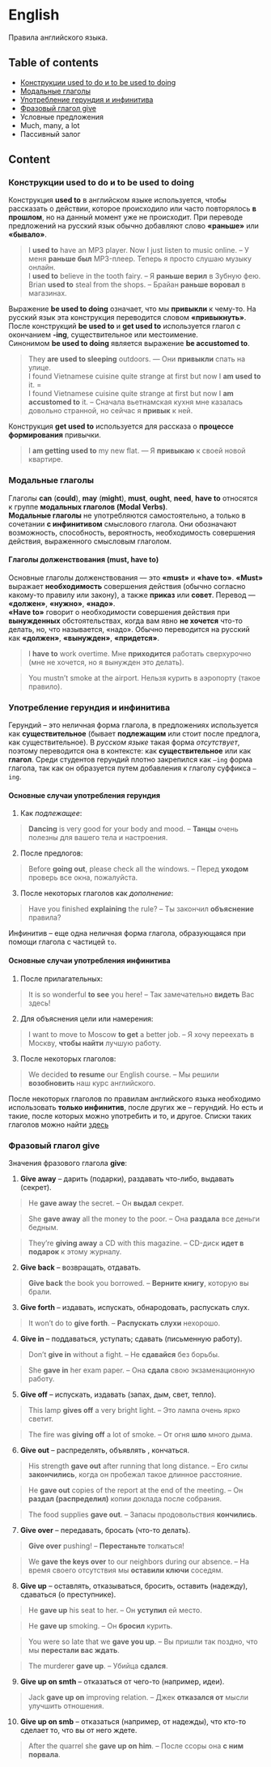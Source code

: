 # English
Правила английского языка.

## Table of contents

- [Конструкции used to do и to be used to doing](#Конструкции-used-to-do-и-to-be-used-to-doing)
- [Модальные глаголы](#Модальные-глаголы)
- [Употребление герундия и инфинитива](#Употребление-герундия-и-инфинитива)
- [Фразовый глагол give](#Фразовый-глагол-give)
- Условные предложения
- Much, many, a lot
- Пассивный залог

## Content

### Конструкции used to do и to be used to doing

Конструкция __used to__ в английском языке используется, чтобы рассказать о действии, которое происходило или часто повторялось __в прошлом__, но на данный момент уже не происходит. При переводе предложений на русский язык обычно добавляют слово __«раньше»__ или __«бывало»__.

> I __used to__ have an MP3 player. Now I just listen to music online. – У меня __раньше был__ MP3-плеер. Теперь я просто слушаю музыку онлайн.  
I __used to__ believe in the tooth fairy. – Я __раньше верил__ в Зубную фею.  
Brian __used to__ steal from the shops. – Брайан __раньше воровал__ в магазинах.
  
Выражение __be used to doing__ означает, что мы __привыкли__ к чему-то. На русский язык эта конструкция переводится словом __«привыкнуть»__. После конструкций __be used to__ и __get used to__ используется глагол с окончанием __-ing__, существительное или местоимение.  
Синонимом __be used to doing__ является выражение __be accustomed to__.

> They __are used to sleeping__ outdoors. — Они __привыкли__ спать на улице.  
I found Vietnamese cuisine quite strange at first but now I __am used to__ it. =  
I found Vietnamese cuisine quite strange at first but now I __am accustomed to__ it. – Сначала вьетнамская кухня мне казалась довольно странной, но сейчас я __привык__ к ней.
  
Конструкция __get used to__ используется для рассказа о __процессе формирования__ привычки.

> I __am getting used to__ my new flat. — Я __привыкаю__ к своей новой квартире.

### Модальные глаголы

Глаголы __can__ (__could__), __may__ (__might__), __must__, __ought__, __need__, __have to__ относятся к группе __модальных глаголов (Modal Verbs)__.  
__Модальные глаголы__ не употребляются самостоятельно, а только в сочетании __с инфинитивом__ смыслового глагола. Они обозначают возможность, способность, вероятность, необходимость совершения действия, выраженного смысловым глаголом.

#### Глаголы долженствования (must, have to)

Основные глаголы долженствования — это __«must»__ и __«have to»__. __«Must»__ выражает __необходимость__ совершения действия (обычно согласно какому-то правилу или закону), а также __приказ__ или __совет__. Перевод — __«должен»__, __«нужно»__, __«надо»__.  
__«Have to»__ говорит о необходимости совершения действия при __вынужденных__ обстоятельствах, когда вам явно __не хочется__ что-то делать, но, что называется, «надо». Обычно переводится на русский как __«должен»__, __«вынужден»__, __«придется»__.

> I __have to__ work overtime.
Мне __приходится__ работать сверхурочно (мне не хочется, но я вынужден это делать).

> You mustn’t smoke at the airport.
Нельзя курить в аэропорту (такое правило).

### Употребление герундия и инфинитива

Герундий – это неличная форма глагола, в предложениях используется как __существительное__ (бывает __подлежащим__ или стоит после предлога, как существительное). В _русском языке_ такая форма _отсутствует_, поэтому переводится она в контексте: как __существительное__ или как __глагол__. Среди студентов герундий плотно закрепился как `–ing` форма глагола, так как он образуется путем добавления к глаголу суффикса `–ing`.

#### Основные случаи употребления герундия

1. Как _подлежащее_:

> __Dancing__ is very good for your body and mood. – __Танцы__ очень полезны для вашего тела и настроения.

2. После предлогов:

> Before __going out__, please check all the windows. – Перед __уходом__ проверь все окна, пожалуйста.

3. После некоторых глаголов как _дополнение_:

> Have you finished __explaining__ the rule? – Ты закончил __объяснение__ правила?

Инфинитив – еще одна неличная форма глагола, образующаяся при помощи глагола с частицей `to`.

#### Основные случаи употребления инфинитива

1. После прилагательных:

> It is so wonderful __to see__ you here! – Так замечательно __видеть__ Вас здесь!

2. Для объяснения цели или намерения:

> I want to move to Moscow __to get__ a better job. – Я хочу переехать в Москву, __чтобы найти__ лучшую работу.

3. После некоторых глаголов:

> We decided __to resume__ our English course. – Мы решили __возобновить__ наш курс английского.

После некоторых глаголов по правилам английского языка необходимо использовать __только инфинитив__, после других же – герундий. Но есть и такие, после которых можно употребить и то, и другое. Списки таких глаголов можно найти [здесь](https://engblog.ru/gerund-or-infinitive-verb-lists)

### Фразовый глагол give

Значения фразового глагола __give__:

1. __Give away__ – дарить (подарки), раздавать что-либо, выдавать (секрет).

> He __gave away__ the secret. – Он __выдал__ секрет.

> She __gave away__ all the money to the poor. – Она __раздала__ все деньги бедным.

> They’re __giving away__ a CD with this magazine. – CD-диск __идет в подарок__ к этому журналу.

2. __Give back__ – возвращать, отдавать.

> __Give back__ the book you borrowed. – __Верните книгу__, которую вы брали.

3. __Give forth__ – издавать, испускать, обнародовать, распускать слух.

> It won’t do to __give forth__. – __Распускать слухи__ нехорошо.

4. __Give in__ – поддаваться, уступать; сдавать (письменную работу).

> Don’t __give in__ without a fight. – Не __сдавайся__ без борьбы.

> She __gave in__ her exam paper. – Она __сдала__ свою экзаменационную работу.

5. __Give off__ – испускать, издавать (запах, дым, свет, тепло).

> This lamp __gives off__ a very bright light. – Это лампа очень ярко светит.

> The fire was __giving off__ a lot of smoke. – От огня __шло__ много дыма.

6. __Give out__ – распределять, объявлять , кончаться.

> His strength __gave out__ after running that long distance. – Его силы __закончились__, когда он пробежал такое длинное расстояние.

> He __gave out__ copies of the report at the end of the meeting. – Он __раздал (распределил)__ копии доклада после собрания.

> The food supplies __gave out__. – Запасы продовольствия __кончились__.

7. __Give over__ – передавать, бросать (что-то делать).

> __Give over__ pushing! – __Перестаньте__ толкаться!

> We __gave the keys over__ to our neighbors during our absence. – На время своего отсутствия мы __оставили ключи__ соседям.

8. __Give up__ – оставлять, отказываться, бросить, оставить (надежду), сдаваться (о преступнике).

> He __gave up__ his seat to her. – Он __уступил__ ей место.

> He __gave up__ smoking. – Он __бросил__ курить.

> You were so late that we __gave you up__. – Вы пришли так поздно, что мы __перестали вас ждать__.

> The murderer __gave up__. – Убийца __сдался__.

9. __Give up on smth__ – отказаться от чего-то (например, идеи).

> Jack __gave up on__ improving relation. – Джек __отказался от__ мысли улучшить отношения.

10. __Give up on smb__ – отказаться (например, от надежды), что кто-то сделает то, что вы от него ждете.

> After the quarrel she __gave up on him__. – После ссоры она __с ним порвала__.
